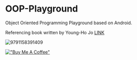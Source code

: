 # OOP-Playground
Object Oriented Programming Playground based on Android.

Referencing book written by Young-Ho Jo [LINK](https://product.kyobobook.co.kr/detail/S000001766367)

![9791158391409](https://github.com/victory316/OOP-Playground/assets/17717580/4b9f8679-c72d-4333-b874-bb21298b136c)


[!["Buy Me A Coffee"](https://www.buymeacoffee.com/assets/img/custom_images/orange_img.png)](https://www.buymeacoffee.com/csh153)
